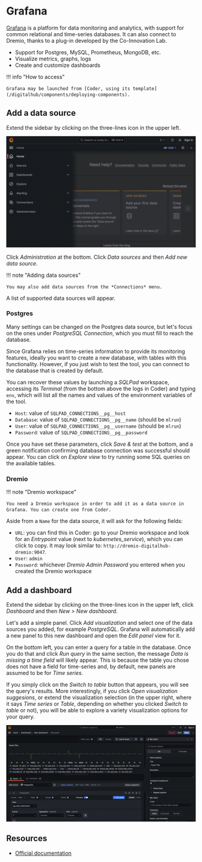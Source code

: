 # Grafana

[Grafana](https://grafana.com/) is a platform for data monitoring and analytics, with support for common relational and time-series databases. It can also connect to Dremio, thanks to a plug-in developed by the Co-Innovation Lab.

- Support for Postgres, MySQL, Prometheus, MongoDB, etc.
- Visualize metrics, graphs, logs
- Create and customize dashboards

!!! info "How to access"

    Grafana may be launched from [Coder, using its template](/digitalhub/components/deploying-components).

## Add a data source

Extend the sidebar by clicking on the three-lines icon in the upper left.

![Grafana left menu image](../images/grafana-left-menu.png)

Click *Administration* at the bottom. Click *Data sources* and then *Add new data source*.

!!! note "Adding data sources"

    You may also add data sources from the *Connections* menu.

A list of supported data sources will appear.

### Postgres

Many settings can be changed on the Postgres data source, but let's focus on the ones under *PostgreSQL Connection*, which you must fill to reach the database.

Since Grafana relies on time-series information to provide its monitoring features, ideally you want to create a new database, with tables with this functionality. However, if you just wish to test the tool, you can connect to the database that is created by default.

You can recover these values by launching a *SQLPad* workspace, accessing its *Terminal* (from the bottom above the logs in Coder) and typing `env`, which will list all the names and values of the environment variables of the tool.

- `Host`: value of `SQLPAD_CONNECTIONS__pg__host`
- `Database`: value of `SQLPAD_CONNECTIONS__pg__name` (should be `mlrun`)
- `User`: value of `SQLPAD_CONNECTIONS__pg__username` (should be `mlrun`)
- `Password`: value of `SQLPAD_CONNECTIONS__pg__password`

Once you have set these parameters, click *Save & test* at the bottom, and a green notification confirming database connection was successful should appear. You can click on *Explore view* to try running some SQL queries on the available tables.

### Dremio

!!! note "Dremio workspace"

    You need a Dremio workspace in order to add it as a data source in Grafana. You can create one from Coder.

Aside from a `Name` for the data source, it will ask for the following fields:

- `URL`: you can find this in Coder: go to your Dremio workspace and look for an *Entrypoint* value (next to *kubernetes_service*), which you can click to copy. It may look similar to: `http://dremio-digitalhub-dremio:9047`.
- `User`: `admin`
- `Password`: whichever *Dremio Admin Password* you entered when you created the Dremio workspace 

## Add a dashboard

Extend the sidebar by clicking on the three-lines icon in the upper left, click *Dashboard* and then *New > New dashboard*.

Let's add a simple panel. Click *Add visualization* and select one of the data sources you added, for example *PostgreSQL*. Grafana will automatically add a new panel to this new dashboard and open the *Edit panel* view for it.

On the bottom left, you can enter a query for a table in the database. Once you do that and click *Run query* in the same section, the message *Data is missing a time field* will likely appear. This is because the table you chose does not have a field for time-series and, by default, new panels are assumed to be for *Time series*.

If you simply click on the *Switch to table* button that appears, you will see the query's results. More interestingly, if you click *Open visualization suggesions*, or extend the visualization selection (in the upper right, where it says *Time series* or *Table*, depending on whether you clicked *Switch to table* or not), you will be able to explore a variety visualization options for your query.

![Grafana dashboard image](../images/grafana-dashboard.png)

## Resources

- [Official documentation](https://grafana.com/docs/grafana/latest/?plcmt=footer)